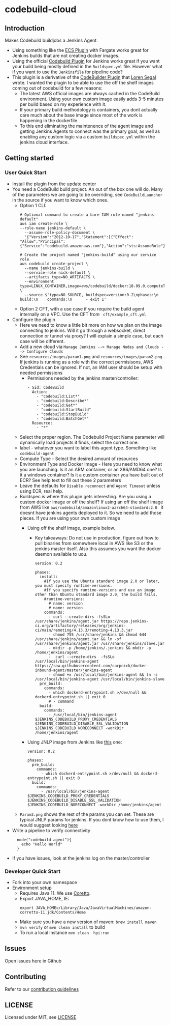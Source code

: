 # codebuild-cloud

## Introduction

Makes Codebuild buildjobs a Jenkins Agent.  
- Using something like the [ECS Plugin](https://github.com/jenkinsci/amazon-ecs-plugin/) with Fargate works great for Jenkins builds that are not creating docker images.
- Using the official [Codebuild Plugin](https://plugins.jenkins.io/aws-codebuild/) for Jenkins works great if you want your build being mostly defined in the `Buildspec.yml` file.  However what if you want to use the `Jenkinsfile` for pipeline code?
- This plugin is a derivative of the [CodeBuilder Plugin](https://github.com/jenkinsci/codebuilder-cloud-plugin) that [Loren Segal](https://github.com/lsegal) wrote.  I wanted the plugin to be able to use the off the shelf images coming out of codebuild for a few reasons:
  - The latest AWS official images are always cached in the CodeBuild environment.  Using your own custom image easily adds 3-5 minutes per build based on my experience with it.
  - If your primary build methodology is containers, you dont actually care much about the base image since most of the work is happening in the dockerfile. 
  - To this end eliminating the maintenence of the agent image and getting Jenkins Agents to connect was the primary goal, as well as enabling any custom logic via a custom `buildspec.yml` within the jenkins cloud interface.

## Getting started

### User Quick Start
- Install the plugin from the update center
- You need a CodeBuild build project.  An out of the box one will do.  Many of the parameters we are going to be overriding, see `CodeBuildLauncher` in the source if you want to know which ones.
  - Option 1 CLI:
    ```
    # Optional command to create a bare IAM role named "jenkins-default"
    aws iam create-role \
    --role-name jenkins-default \
      --assume-role-policy-document \
      '{"Version":"2012-10-17","Statement":[{"Effect": "Allow","Principal":{"Service":"codebuild.amazonaws.com"},"Action":"sts:AssumeRole"}]}'

    # Create the project named "jenkins-build" using our service role
    aws codebuild create-project \
      --name jenkins-build \
      --service-role nick-default \
      --artifacts type=NO_ARTIFACTS \
      --environment type=LINUX_CONTAINER,image=aws/codebuild/docker:18.09.0,computeType=BUILD_GENERAL1_SMALL \
      --source $'type=NO_SOURCE, buildspec=version:0.2\nphases:\n  build:\n    commands:\n      - exit 1'
    ```
  - Option 2 CFT, with a use case if you require the build agent internally on a VPC.  Use the CFT from ` cft/example_cft.yml`
- Configure the plugin
  - Here we need to know a little bit more on how we plan on the image connecting to jenkins.  Will it go through a websocket, direct connection or tunnel via proxy?  I will explain a simple case, but each case will be different.
  - Add a new cloud via `Manage Jenkins --> Manage Nodes and Clouds --> Configure Clouds`
  - See `resources/images/param1.png` and `resources/images/param2.png` . If jenkins is running as a role with the correct permisisons, AWS Credentials can be ignored.  If not, an IAM user should be setup with needed permissions
    - Permissions needed by the jenkins master/controller:
      ```
      - Sid: CodeBuild 
        Action:
          - "codebuild:List*"
          - "codebuild:Describe*"
          - "codebuild:Get*"
          - "codebuild:StartBuild"
          - "codebuild:StopBuild"
          - "codebuild:BatchGet*"
        Resource:
          - "*"
      ```
  - Select the proper region.  The Codebuild Project Name parameter will dynamically load projects it finds, select the correct one.
  - label - whatever you want to label this agent type.  Something like `codebuild-agent`
  - Compute Type - Select the desired amount of resources
  - Environment Type and Docker Image -  Here you need to know what you are launching.  Is it an ARM container, or an X86/AMD64 one?  Is it a windows container?  Is it a custom container you have built out of ECR?  See help text to fill out these 2 parameters
  - Leave the defaults for `Disable reconnect` and `Agent Timeout` unless using ECR, real help.
  - Buildspec is where this plugin gets interesting.  Are you using a custom docker image or off the shelf?  If using an off the shelf image from AWS like `aws/codebuild/amazonlinux2-aarch64-standard:2.0	` it doesnt have jenkins agents deployed to it.  So we need to add those pieces.  If you are using your own custom image
    - Using off the shelf image, example below.  
      - Key takeaways: Do not use in production, figure out how to pull binaries from somewhere local in AWS like S3 or the jenkins master itself.  Also this assumes you want the docker daemon available to uou.
        ```
        version: 0.2

        phases:
          install:
            #If you use the Ubuntu standard image 2.0 or later, you must specify runtime-versions.
            #If you specify runtime-versions and use an image other than Ubuntu standard image 2.0, the build fails.
            #runtime-versions:
              # name: version
              # name: version
            commands:
              - curl --create-dirs -fsSLo /usr/share/jenkins/agent.jar https://repo.jenkins-ci.org/artifactory/releases/org/jenkins-ci/main/remoting/4.13.3/remoting-4.13.3.jar
              - chmod 755 /usr/share/jenkins && chmod 644 /usr/share/jenkins/agent.jar && ln -sf /usr/share/jenkins/agent.jar /usr/share/jenkins/slave.jar
              - mkdir -p /home/jenkins/.jenkins && mkdir -p /home/jenkins/agent
              -  curl --create-dirs  -fsSLo /usr/local/bin/jenkins-agent  https://raw.githubusercontent.com/carpnick/docker-inbound-agent/master/jenkins-agent
              - chmod +x /usr/local/bin/jenkins-agent && ln -s /usr/local/bin/jenkins-agent /usr/local/bin/jenkins-slave
          pre_build:
            commands:
              - which dockerd-entrypoint.sh >/dev/null && dockerd-entrypoint.sh || exit 0
              # - command
          build:
            commands:
              - /usr/local/bin/jenkins-agent $JENKINS_CODEBUILD_PROXY_CREDENTIALS $JENKINS_CODEBUILD_DISABLE_SSL_VALIDATION $JENKINS_CODEBUILD_NORECONNECT -workDir /home/jenkins/agent
        ```
    - Using JNLP image from Jenkins like [this](https://hub.docker.com/r/jenkins/inbound-agent/) one:

        ```
        version: 0.2

        phases:
          pre_build:
            commands:
              - which dockerd-entrypoint.sh >/dev/null && dockerd-entrypoint.sh || exit 0
          build:
            commands:
              - /usr/local/bin/jenkins-agent $JENKINS_CODEBUILD_PROXY_CREDENTIALS $JENKINS_CODEBUILD_DISABLE_SSL_VALIDATION $JENKINS_CODEBUILD_NORECONNECT -workDir /home/jenkins/agent
        ```
  - `Param3.png` shows the rest of the params you can set.  These are typical JNLP params for jenkins.  If you dont know how to use them, I would suggest looking [here](ttps://github.com/jenkinsci/remoting/blob/master/src/main/java/hudson/remoting/jnlp/Main.java)
- Write a pipeline to verify connectivity
  ```
    node("codebuild-agent"){
      echo "Hello World"
    }
  ```
- If you have issues, look at the jenkins log on the master/controller


### Developer Quick Start
  - Fork into your own namespace
  - Environment setup
    - Requires Java 11.  We use [Coretto](https://aws.amazon.com/corretto).
    - Export JAVA_HOME, IE:
      ```
      export JAVA_HOME=/Library/Java/JavaVirtualMachines/amazon-corretto-11.jdk/Contents/Home
      ```
    - Make sure you have a new version of maven:
    `brew install maven`
    - `mvn verify` or `mvn clean install` to build
    - To run a local instance `mvn clean  hpi:run`

## Issues

Open issues here in Github

## Contributing

Refer to our [contribution guidelines](https://github.com/jenkinsci/.github/blob/master/CONTRIBUTING.md)

## LICENSE

Licensed under MIT, see [LICENSE](LICENSE.md)

